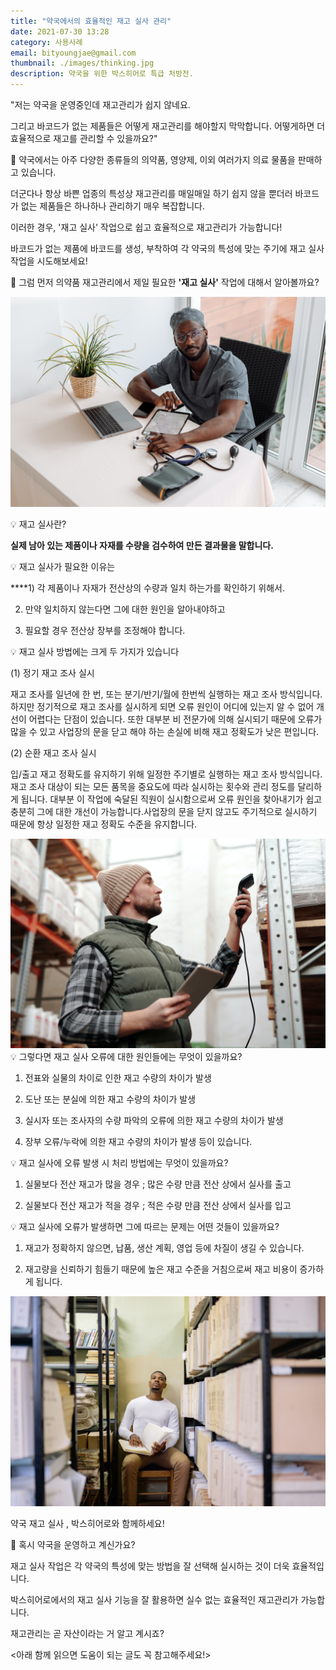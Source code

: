 ```yaml
---
title: "약국에서의 효율적인 재고 실사 관리"
date: 2021-07-30 13:28
category: 사용사례
email: bityoungjae@gmail.com
thumbnail: ./images/thinking.jpg
description: 약국을 위한 박스히어로 특급 처방전.
---
```


"저는 약국을 운영중인데 재고관리가 쉽지 않네요.

그리고 바코드가 없는 제품들은 어떻게 재고관리를 해야할지 막막합니다. 어떻게하면 더 효율적으로 재고를 관리할 수 있을까요?"

💊 약국에서는 아주 다양한 종류들의 의약품, 영양제, 이외 여러가지 의료 물품을 판매하고 있습니다.

더군다나 항상 바쁜 업종의 특성상 재고관리를 매일매일 하기 쉽지 않을 뿐더러 바코드가 없는 제품들은 하나하나 관리하기 매우 복잡합니다.

이러한 경우, '재고 실사' 작업으로 쉽고 효율적으로 재고관리가 가능합니다!

바코드가 없는 제품에 바코드를 생성, 부착하여 각 약국의 특성에 맞는 주기에 재고 실사 작업을 시도해보세요!

💊 그럼 먼저 의약품 재고관리에서 제일 필요한 **'재고 실사'** 작업에 대해서 알아볼까요?

![의사](./images/doctor.jpg)

💡 재고 실사란?

**실제 남아 있는 제품이나 자재를 수량을 검수하여 만든 결과물을 말합니다.**

💡 재고 실사가 필요한 이유는

\*\*\*\*1) 각 제품이나 자재가 전산상의 수량과 일치 하는가를 확인하기 위해서.

2. 만약 일치하지 않는다면 그에 대한 원인을 알아내야하고

3. 필요할 경우 전산상 장부를 조정해야 합니다.

💡 재고 실사 방법에는 크게 두 가지가 있습니다

(1) 정기 재고 조사 실시

재고 조사를 일년에 한 번, 또는 분기/반기/월에 한번씩 실행하는 재고 조사 방식입니다. 하지만 정기적으로 재고 조사를 실시하게 되면 오류 원인이 어디에 있는지 알 수 없어 개선이 어렵다는 단점이 있습니다. 또한 대부분 비 전문가에 의해 실시되기 때문에 오류가 많을 수 있고 사업장의 문을 닫고 해야 하는 손실에 비해 재고 정확도가 낮은 편입니다.

(2) 순환 재고 조사 실시

입/출고 재고 정확도를 유지하기 위해 일정한 주기별로 실행하는 재고 조사 방식입니다. 재고 조사 대상이 되는 모든 품목을 중요도에 따라 실시하는 횟수와 관리 정도를 달리하게 됩니다. 대부분 이 작업에 숙달된 직원이 실시함으로써 오류 원인을 찾아내기가 쉽고 충분히 그에 대한 개선이 가능합니다.사업장의 문을 닫지 않고도 주기적으로 실시하기 때문에 항상 일정한 재고 정확도 수준을 유지합니다.

![스캐너](./images/scanner.jpg)
💡 그렇다면 재고 실사 오류에 대한 원인들에는 무엇이 있을까요?

1. 전표와 실물의 차이로 인한 재고 수량의 차이가 발생

2. 도난 또는 분실에 의한 재고 수량의 차이가 발생

3. 실시자 또는 조사자의 수량 파악의 오류에 의한 재고 수량의 차이가 발생

4. 장부 오류/누락에 의한 재고 수량의 차이가 발생 등이 있습니다.

💡 재고 실사에 오류 발생 시 처리 방법에는 무엇이 있을까요?

1. 실물보다 전산 재고가 많을 경우 ; 많은 수량 만큼 전산 상에서 실사를 출고

2. 실물보다 전산 재고가 적을 경우 ; 적은 수량 만큼 전산 상에서 실사를 입고

💡 재고 실사에 오류가 발생하면 그에 따르는 문제는 어떤 것들이 있을까요?

1. 재고가 정확하지 않으면, 납품, 생산 계획, 영업 등에 차질이 생길 수 있습니다.

2. 재고량을 신뢰하기 힘들기 때문에 높은 재고 수준을 거침으로써 재고 비용이 증가하게 됩니다.

![스캐너](./images/thinking.jpg)

약국 재고 실사 , 박스히어로와 함께하세요!

💊 혹시 약국을 운영하고 계신가요?

재고 실사 작업은 각 약국의 특성에 맞는 방법을 잘 선택해 실시하는 것이 더욱 효율적입니다.

박스히어로에서의 재고 실사 기능을 잘 활용하면 실수 없는 효율적인 재고관리가 가능합니다.

재고관리는 곧 자산이라는 거 알고 계시죠?

<아래 함께 읽으면 도움이 되는 글도 꼭 참고해주세요!>
